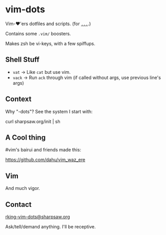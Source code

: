 vim-dots
========

Vim-♥'ers dotfiles and scripts. (for [`...`](http://github.com/ingydotnet/....git).)

Contains some `.vim/` boosters.

Makes zsh be vi-keys, with a few spiffups.

Shell Stuff
-----------

* `vat` → Like `cat` but use vim.
* `vack` → Run `ack` through vim (if called without args, use previous line's args)

Context
-------

Why "-dots"?  See the system I start with:

  curl sharpsaw.org/init | sh

A Cool thing
------------

\#vim's bairui and friends made this:

https://github.com/dahu/vim_waz_ere

Vim
---

And much vigor.

Contact
-------

rking-vim-dots@sharpsaw.org

Ask/tell/demand anything. I'll be receptive.
